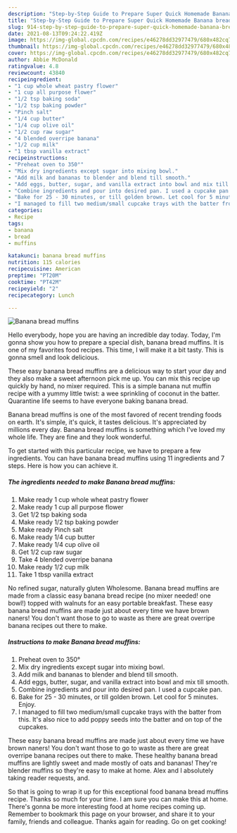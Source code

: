 ```yaml
---
description: "Step-by-Step Guide to Prepare Super Quick Homemade Banana bread muffins"
title: "Step-by-Step Guide to Prepare Super Quick Homemade Banana bread muffins"
slug: 914-step-by-step-guide-to-prepare-super-quick-homemade-banana-bread-muffins
date: 2021-08-13T09:24:22.419Z
image: https://img-global.cpcdn.com/recipes/e46278dd32977479/680x482cq70/banana-bread-muffins-recipe-main-photo.jpg
thumbnail: https://img-global.cpcdn.com/recipes/e46278dd32977479/680x482cq70/banana-bread-muffins-recipe-main-photo.jpg
cover: https://img-global.cpcdn.com/recipes/e46278dd32977479/680x482cq70/banana-bread-muffins-recipe-main-photo.jpg
author: Abbie McDonald
ratingvalue: 4.8
reviewcount: 43840
recipeingredient:
- "1 cup whole wheat pastry flower"
- "1 cup all purpose flower"
- "1/2 tsp baking soda"
- "1/2 tsp baking powder"
- "Pinch salt"
- "1/4 cup butter"
- "1/4 cup olive oil"
- "1/2 cup raw sugar"
- "4 blended overripe banana"
- "1/2 cup milk"
- "1 tbsp vanilla extract"
recipeinstructions:
- "Preheat oven to 350°"
- "Mix dry ingredients except sugar into mixing bowl."
- "Add milk and bananas to blender and blend till smooth."
- "Add eggs, butter, sugar, and vanilla extract into bowl and mix till smooth."
- "Combine ingredients and pour into desired pan. I used a cupcake pan."
- "Bake for 25 - 30 minutes, or till golden brown. Let cool for 5 minutes. Enjoy."
- "I managed to fill two medium/small cupcake trays with the batter from this. It&#39;s also nice to add poppy seeds into the batter and on top of the cupcakes."
categories:
- Recipe
tags:
- banana
- bread
- muffins

katakunci: banana bread muffins 
nutrition: 115 calories
recipecuisine: American
preptime: "PT20M"
cooktime: "PT42M"
recipeyield: "2"
recipecategory: Lunch

---
```



![Banana bread muffins](https://img-global.cpcdn.com/recipes/e46278dd32977479/680x482cq70/banana-bread-muffins-recipe-main-photo.jpg)

Hello everybody, hope you are having an incredible day today. Today, I'm gonna show you how to prepare a special dish, banana bread muffins. It is one of my favorites food recipes. This time, I will make it a bit tasty. This is gonna smell and look delicious.

These easy banana bread muffins are a delicious way to start your day and they also make a sweet afternoon pick me up. You can mix this recipe up quickly by hand, no mixer required. This is a simple banana nut muffin recipe with a yummy little twist: a wee sprinkling of coconut in the batter. Quarantine life seems to have everyone baking banana bread.

Banana bread muffins is one of the most favored of recent trending foods on earth. It's simple, it's quick, it tastes delicious. It's appreciated by millions every day. Banana bread muffins is something which I've loved my whole life. They are fine and they look wonderful.


To get started with this particular recipe, we have to prepare a few ingredients. You can have banana bread muffins using 11 ingredients and 7 steps. Here is how you can achieve it.

<!--inarticleads1-->

##### The ingredients needed to make Banana bread muffins:

1. Make ready 1 cup whole wheat pastry flower
1. Make ready 1 cup all purpose flower
1. Get 1/2 tsp baking soda
1. Make ready 1/2 tsp baking powder
1. Make ready Pinch salt
1. Make ready 1/4 cup butter
1. Make ready 1/4 cup olive oil
1. Get 1/2 cup raw sugar
1. Take 4 blended overripe banana
1. Make ready 1/2 cup milk
1. Take 1 tbsp vanilla extract


No refined sugar, naturally gluten Wholesome. Banana bread muffins are made from a classic easy banana bread recipe (no mixer needed! one bowl!) topped with walnuts for an easy portable breakfast. These easy banana bread muffins are made just about every time we have brown naners! You don&#39;t want those to go to waste as there are great overripe banana recipes out there to make. 

<!--inarticleads2-->

##### Instructions to make Banana bread muffins:

1. Preheat oven to 350°
1. Mix dry ingredients except sugar into mixing bowl.
1. Add milk and bananas to blender and blend till smooth.
1. Add eggs, butter, sugar, and vanilla extract into bowl and mix till smooth.
1. Combine ingredients and pour into desired pan. I used a cupcake pan.
1. Bake for 25 - 30 minutes, or till golden brown. Let cool for 5 minutes. Enjoy.
1. I managed to fill two medium/small cupcake trays with the batter from this. It&#39;s also nice to add poppy seeds into the batter and on top of the cupcakes.


These easy banana bread muffins are made just about every time we have brown naners! You don&#39;t want those to go to waste as there are great overripe banana recipes out there to make. These healthy banana bread muffins are lightly sweet and made mostly of oats and bananas! They&#39;re blender muffins so they&#39;re easy to make at home. Alex and I absolutely taking reader requests, and. 

So that is going to wrap it up for this exceptional food banana bread muffins recipe. Thanks so much for your time. I am sure you can make this at home. There's gonna be more interesting food at home recipes coming up. Remember to bookmark this page on your browser, and share it to your family, friends and colleague. Thanks again for reading. Go on get cooking!
